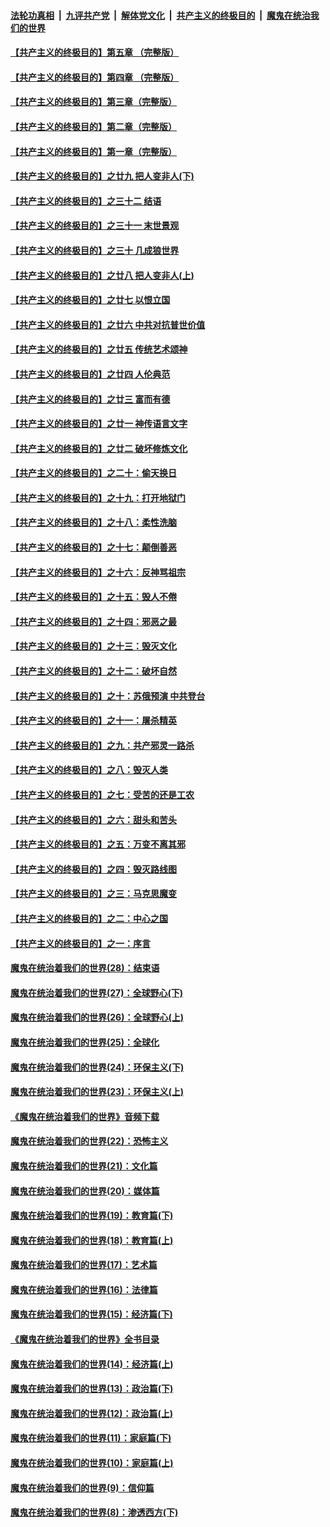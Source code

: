 ####  [法轮功真相](../../../../basic/blob/master/README.md?t=08160526) &nbsp;|&nbsp; [九评共产党](../../../../9ping.md/blob/master/README.md?t=08160526) &nbsp;|&nbsp; [解体党文化](../../../../jtdwh.md/blob/master/README.md?t=08160526)  &nbsp;|&nbsp; [共产主义的终极目的](../../../../gczydzjmd.md/blob/master/README.md?t=08160526) &nbsp;|&nbsp; [魔鬼在统治我们的世界](../../../../mgztzwmdsj.md/blob/master/README.md?t=08160526) 

#### [【共产主义的终极目的】第五章 （完整版）](../pages/nsc422/n11428912.md?t=08160526) 

#### [【共产主义的终极目的】第四章 （完整版）](../pages/nsc422/n11428907.md?t=08160526) 

#### [【共产主义的终极目的】第三章（完整版）](../pages/nsc422/n11428848.md?t=08160526) 

#### [【共产主义的终极目的】第二章（完整版）](../pages/nsc422/n11428831.md?t=08160526) 

#### [【共产主义的终极目的】第一章（完整版）](../pages/nsc422/n11417651.md?t=08160526) 

#### [【共产主义的终极目的】之廿九 把人变非人(下)](../pages/nsc422/n11344140.md?t=08160526) 

#### [【共产主义的终极目的】之三十二 结语](../pages/nsc422/n11360535.md?t=08160526) 

#### [【共产主义的终极目的】之三十一 末世景观](../pages/nsc422/n11351129.md?t=08160526) 

#### [【共产主义的终极目的】之三十 几成狼世界](../pages/nsc422/n11348280.md?t=08160526) 

#### [【共产主义的终极目的】之廿八 把人变非人(上)](../pages/nsc422/n11340492.md?t=08160526) 

#### [【共产主义的终极目的】之廿七 以恨立国](../pages/nsc422/n11336944.md?t=08160526) 

#### [【共产主义的终极目的】之廿六 中共对抗普世价值](../pages/nsc422/n11324785.md?t=08160526) 

#### [【共产主义的终极目的】之廿五 传统艺术颂神](../pages/nsc422/n11296396.md?t=08160526) 

#### [【共产主义的终极目的】之廿四 人伦典范](../pages/nsc422/n11296397.md?t=08160526) 

#### [【共产主义的终极目的】之廿三 富而有德](../pages/nsc422/n11283598.md?t=08160526) 

#### [【共产主义的终极目的】之廿一 神传语言文字](../pages/nsc422/n11263265.md?t=08160526) 

#### [【共产主义的终极目的】之廿二 破坏修炼文化](../pages/nsc422/n11245728.md?t=08160526) 

#### [【共产主义的终极目的】之二十：偷天换日](../pages/nsc422/n11238846.md?t=08160526) 

#### [【共产主义的终极目的】之十九：打开地狱门](../pages/nsc422/n11206376.md?t=08160526) 

#### [【共产主义的终极目的】之十八：柔性洗脑](../pages/nsc422/n11199994.md?t=08160526) 

#### [【共产主义的终极目的】之十七：颠倒善恶](../pages/nsc422/n11179782.md?t=08160526) 

#### [【共产主义的终极目的】之十六：反神骂祖宗](../pages/nsc422/n11166798.md?t=08160526) 

#### [【共产主义的终极目的】之十五：毁人不倦](../pages/nsc422/n11166792.md?t=08160526) 

#### [【共产主义的终极目的】之十四：邪恶之最](../pages/nsc422/n11150249.md?t=08160526) 

#### [【共产主义的终极目的】之十三：毁灭文化](../pages/nsc422/n11135227.md?t=08160526) 

#### [【共产主义的终极目的】之十二：破坏自然](../pages/nsc422/n11135214.md?t=08160526) 

#### [【共产主义的终极目的】之十：苏俄预演 中共登台](../pages/nsc422/n11118424.md?t=08160526) 

#### [【共产主义的终极目的】之十一：屠杀精英](../pages/nsc422/n11118442.md?t=08160526) 

#### [【共产主义的终极目的】之九：共产邪灵一路杀](../pages/nsc422/n11114139.md?t=08160526) 

#### [【共产主义的终极目的】之八：毁灭人类](../pages/nsc422/n11108503.md?t=08160526) 

#### [【共产主义的终极目的】之七：受苦的还是工农](../pages/nsc422/n11101809.md?t=08160526) 

#### [【共产主义的终极目的】之六：甜头和苦头](../pages/nsc422/n11096971.md?t=08160526) 

#### [【共产主义的终极目的】之五：万变不离其邪](../pages/nsc422/n11091285.md?t=08160526) 

#### [【共产主义的终极目的】之四：毁灭路线图](../pages/nsc422/n11086284.md?t=08160526) 

#### [【共产主义的终极目的】之三：马克思魔变](../pages/nsc422/n11061941.md?t=08160526) 

#### [【共产主义的终极目的】之二：中心之国](../pages/nsc422/n11047728.md?t=08160526) 

#### [【共产主义的终极目的】之一：序言](../pages/nsc422/n11086077.md?t=08160526) 

#### [魔鬼在统治着我们的世界(28)：结束语](../pages/nsc422/n10936246.md?t=08160526) 

#### [魔鬼在统治着我们的世界(27)：全球野心(下)](../pages/nsc422/n10928319.md?t=08160526) 

#### [魔鬼在统治着我们的世界(26)：全球野心(上)](../pages/nsc422/n10900318.md?t=08160526) 

#### [魔鬼在统治着我们的世界(25)：全球化](../pages/nsc422/n10788205.md?t=08160526) 

#### [魔鬼在统治着我们的世界(24)：环保主义(下)](../pages/nsc422/n10695307.md?t=08160526) 

#### [魔鬼在统治着我们的世界(23)：环保主义(上)](../pages/nsc422/n10688613.md?t=08160526) 

#### [《魔鬼在统治着我们的世界》音频下载](../pages/nsc422/n10635553.md?t=08160526) 

#### [魔鬼在统治着我们的世界(22)：恐怖主义](../pages/nsc422/n10614727.md?t=08160526) 

#### [魔鬼在统治着我们的世界(21)：文化篇](../pages/nsc422/n10597706.md?t=08160526) 

#### [魔鬼在统治着我们的世界(20)：媒体篇](../pages/nsc422/n10586579.md?t=08160526) 

#### [魔鬼在统治着我们的世界(19)：教育篇(下)](../pages/nsc422/n10564808.md?t=08160526) 

#### [魔鬼在统治着我们的世界(18)：教育篇(上)](../pages/nsc422/n10526970.md?t=08160526) 

#### [魔鬼在统治着我们的世界(17)：艺术篇](../pages/nsc422/n10499093.md?t=08160526) 

#### [魔鬼在统治着我们的世界(16)：法律篇](../pages/nsc422/n10485969.md?t=08160526) 

#### [魔鬼在统治着我们的世界(15)：经济篇(下)](../pages/nsc422/n10469975.md?t=08160526) 

#### [《魔鬼在统治着我们的世界》全书目录](../pages/nsc422/n10464261.md?t=08160526) 

#### [魔鬼在统治着我们的世界(14)：经济篇(上)](../pages/nsc422/n10457370.md?t=08160526) 

#### [魔鬼在统治着我们的世界(13)：政治篇(下)](../pages/nsc422/n10448270.md?t=08160526) 

#### [魔鬼在统治着我们的世界(12)：政治篇(上)](../pages/nsc422/n10444576.md?t=08160526) 

#### [魔鬼在统治着我们的世界(11)：家庭篇(下)](../pages/nsc422/n10440961.md?t=08160526) 

#### [魔鬼在统治着我们的世界(10)：家庭篇(上)](../pages/nsc422/n10435448.md?t=08160526) 

#### [魔鬼在统治着我们的世界(9)：信仰篇](../pages/nsc422/n10432159.md?t=08160526) 

#### [魔鬼在统治着我们的世界(8)：渗透西方(下)](../pages/nsc422/n10429603.md?t=08160526) 

